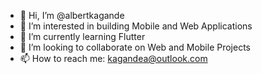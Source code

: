 - 👋 Hi, I’m @albertkagande
- 👀 I’m interested in building Mobile and Web Applications
- 🌱 I’m currently learning Flutter
- 💞️ I’m looking to collaborate on Web and Mobile Projects
- 📫 How to reach me: kagandea@outlook.com

<!---
albertkagande/albertkagande is a ✨ special ✨ repository because its `README.md` (this file) appears on your GitHub profile.
You can click the Preview link to take a look at your changes.
--->
